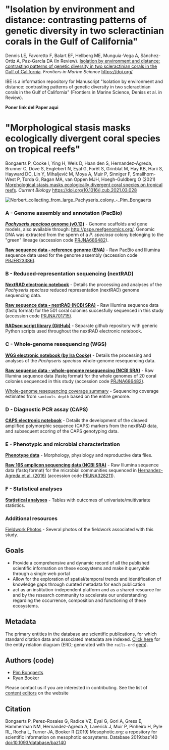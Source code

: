 # "Isolation by environment and distance: contrasting patterns of genetic diversity in two scleractinian corals in the Gulf of California"

Dennis LE, Favoretto F, Balart EF, Hellberg ME, Munguia-Vega A, Sánchez-Ortiz A, Paz-García DA (In Review). [Isolation by environment and distance: contrasting patterns of genetic diversity in two scleractinian corals in the Gulf of California](https://www.marinebiogenomics.com/publicaciones). *Frontiers in Marine Science* https://doi.org/

IBE is a information repository for Manuscript "Isolation by environment and distance: contrasting patterns of genetic diversity in two scleractinian corals in the Gulf of California" (Frontiers in Marine Science, Deniss et al. in Review).

**Poner link del Paper aqui**


# "Morphological stasis masks ecologically divergent coral species on tropical reefs"
Bongaerts P, Cooke I, Ying H, Wels D, Haan den S, Hernandez-Agreda, Brunner C, Dove S, Englebert N, Eyal G, Forêt S, Grinblat M, Hay KB, Harii S, Hayward DC, Lin Y, Mihaljević M, Moya A, Muir P, Sinniger F, Smallhorn-West P, Torda G, Ragan MA, van Oppen MJH, Hoegh-Guldberg O (2021) [Morphological stasis masks ecologically divergent coral species on tropical reefs](https://www.cell.com/current-biology/fulltext/S0960-9822(21)00367-5). *Current Biology* https://doi.org/10.1016/j.cub.2021.03.028

![Norbert_collecting_from_large_Pachyseris_colony_-_Pim_Bongaerts](media/Norbert_collecting_from_large_Pachyseris_colony_-_Pim_Bongaerts.jpg)

### A - Genome assembly and annotation (PacBio)

**[*Pachyseris speciosa* genome (v0.12)](genome/)** - Genome scaffolds and gene models, also available through: http://pspe.reefgenomics.org/. Genomic DNA was extracted from the sperm of a *P. speciosa* colony belonging to the "green" lineage (accession code [PRJNA686482](https://www.ncbi.nlm.nih.gov/bioproject/?term=PRJNA686482)).

**[Raw sequence data - reference genome (ENA)](https://www.ebi.ac.uk/ena/browser/view/PRJEB23386)** - Raw PacBio and Illumina sequence data used for the genome assembly (accession code [PRJEB23386)](https://www.ncbi.nlm.nih.gov/bioproject/?term=PRJEB23386).

### B - Reduced-representation sequencing (nextRAD)

**[NextRAD electronic notebook](nextrad/)** - Details the processing and analyses of the *Pachyseris speciosa* reduced representation (nextRAD) genome sequencing data.

[**Raw sequence data - nextRAD (NCBI SRA)**](https://www.ncbi.nlm.nih.gov/bioproject/?term=PRJNA701715) - Raw Illumina sequence data (fastq format) for the 501 coral colonies succesfully sequenced in this study (accession code [PRJNA701715)](https://www.ncbi.nlm.nih.gov/bioproject/?term=PRJNA701715).

**[RADseq script library (GitHub)](https://github.com/pimbongaerts/radseq)** - Separate github repository with generic Python scripts used throughout the nextRAD electronic notebook.

### C - Whole-genome resequencing (WGS)

**[WGS electronic notebook (by Ira Cooke)](https://github.com/iracooke/pachyseris_wgs)** - Details the processing and analyses of the *Pachyseris speciosa* whole-genome resequencing data.

[**Raw sequence data - whole-genome resequencing (NCBI SRA)**](https://www.ncbi.nlm.nih.gov/bioproject/?term=PRJNA686482) - Raw Illumina sequence data (fastq format) for the whole genomes of 20 coral colonies sequenced in this study (accession code [PRJNA686482)](https://www.ncbi.nlm.nih.gov/bioproject/?term=PRJNA686482).

[Whole-genome resequencing coverage summary](https://github.com/iracooke/pachyseris_wgs/blob/master/04_sequencing_summary.md) - Sequencing coverage estimates from `samtools depth` based on the entire genome.

### D - Diagnostic PCR assay (CAPS)

**[CAPS electronic notebook](caps/)** - Details the development of the cleaved amplified polymorphic sequence (CAPS) markers from the nextRAD data, and subsequent scoring of the CAPS genotyping data.

### E - Phenotypic and microbial characterization

**[Phenotype data](phenotype/)** - Morphology, physiology and reproductive data files.

**[Raw 16S amplicon sequencing data (NCBI SRA)](https://www.ncbi.nlm.nih.gov/bioproject/?term=PRJNA328211)** - Raw Illumina sequence data (fastq format) for the microbial communities sequenced in [Hernandez-Agreda et al. (2016)](https://doi.org/10.1128/mbio.00560-16) (accession code [PRJNA328211](https://www.ncbi.nlm.nih.gov/bioproject/?term=PRJNA328211)).

### F - Statistical analyses

**[Statistical analyses](stats/)** - Tables with outcomes of univariate/multivariate statistics.

### Additional resources

[Fieldwork Photos](media/) - Several photos of the fieldwork associated with this study.



## Goals
* Provide a comprehensive and dynamic record of all the published scientific information on these ecosystems and make it queryable through a single web portal
* Allow for the exploration of spatial/temporal trends and identification of knowledge gaps through curated metadata for each publication
*  act as an institution-independent platform and as a shared resource for and by
the research community to accelerate our understanding regarding the occurrence, composition and functioning of these ecosystems.

## Metadata

The primary entities in the database are scientific publications, for which standard citation data and associated metadata are indexed. [Click here](erd.pdf) for the entity relation diagram (ERD; generated with the `rails-erd` [gem](https://github.com/voormedia/rails-erd)).

## Authors (code)

* [Pim Bongaerts](https://github.com/pimbongaerts)
* [Ryan Booker](https://github.com/ryanbooker)

Please contact us if you are interested in contributing. See the list of [content editors](http://mesophotic.org/about) on the website

## Citation

Bongaerts P, Perez-Rosales G, Radice VZ, Eyal G, Gori A, Gress E, Hammerman NM, Hernandez-Agreda A, Laverick J, Muir P, Pinheiro H, Pyle RL, Rocha L, Turner JA, Booker R (2019) Mesophotic.org: a repository for scientific information on mesophotic ecosystems. Database 2019:baz140 [doi:10.1093/database/baz140](https://doi.org/10.1093/database/baz140)

